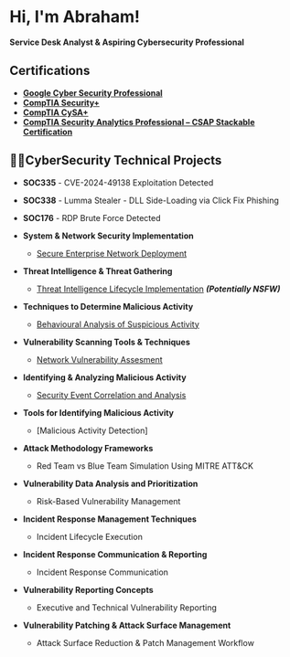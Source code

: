 # Hi, I'm Abraham!  
 **Service Desk Analyst & Aspiring Cybersecurity Professional**
## Certifications 
- **[Google Cyber Security Professional](https://www.credly.com/badges/3bcd2e94-356c-4253-8bed-05638cbe89c3/public_url)**
- **[CompTIA Security+](https://www.credly.com/badges/7092a76e-1800-4cd1-a50d-ace815281e67/public_url)**
- **[CompTIA CySA+](https://www.credly.com/badges/0cb90543-49fc-4837-b0f5-7a1e1bba1d0f/public_url)**
- **[CompTIA Security Analytics Professional – CSAP Stackable Certification](https://www.credly.com/badges/67ad70f8-db21-4ab3-95d9-622fde95b52f/public_url)**

## 👨‍💻CyberSecurity Technical Projects

- **SOC335** - CVE-2024-49138 Exploitation Detected 
- **SOC338** - Lumma Stealer - DLL Side-Loading via Click Fix Phishing 
- **SOC176** - RDP Brute Force Detected 

- **System & Network Security Implementation** 
  - [Secure Enterprise Network Deployment]([https://github.com/joshmadakor1/Algorithms-Practice](https://www.credly.com/badges/67ad70f8-db21-4ab3-95d9-622fde95b52f/public_url))
- **Threat Intelligence & Threat Gathering**
  - [Threat Intelligence Lifecycle Implementation](https://github.com/joshmadakor1/4chan-Image-Analysis-Middleware-C964) <b><i>(Potentially NSFW)</b></i>
- **Techniques to Determine Malicious Activity**
  - [Behavioural Analysis of Suspicious Activity](https://github.com/joshmadakor1/Sentinel-Lab)
- **Vulnerability Scanning Tools & Techniques**
  - [Network Vulnerability Assesment](https://github.com/joshmadakor1/EncrypterPOC)
- **Identifying & Analyzing Malicious Activity**
  - [Security Event Correlation and Analysis](https://github.com/joshmadakor1/Package-Delivery-Pathfinding-Algorithm)
- **Tools for Identifying Malicious Activity**
  - [Malicious Activity Detection]
- **Attack Methodology Frameworks**
  - Red Team vs Blue Team Simulation Using MITRE ATT&CK
- **Vulnerability Data Analysis and Prioritization**
  - Risk-Based Vulnerability Management 
- **Incident Response Management Techniques**
  - Incident Lifecycle Execution
- **Incident Response Communication & Reporting**
  - Incident Response Communication 
- **Vulnerability Reporting Concepts**
  - Executive and Technical Vulnerability Reporting 
- **Vulnerability Patching & Attack Surface Management**
  - Attack Surface Reduction & Patch Management Workflow 



<!--
**joshmadakor1/joshmadakor1** is a ✨ _special_ ✨ repository because its `README.md` (this file) appears on your GitHub profile.

Here are some ideas to get you started:

- 🔭 I’m currently working on ...
- 🌱 I’m currently learning ...
- 👯 I’m looking to collaborate on ...
- 🤔 I’m looking for help with ...
- 💬 Ask me about ...
- 📫 How to reach me: ...
- 😄 Pronouns: ...
- ⚡ Fun fact: ...
-->
